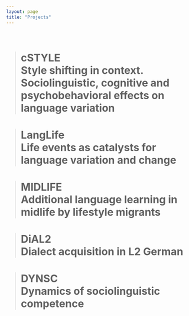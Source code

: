 ```yaml
---
layout: page
title: "Projects"
---
```




<br>

> # cSTYLE <br> Style shifting in context. Sociolinguistic, cognitive and psychobehavioral effects on language variation

> # LangLife <br> Life events as catalysts for language variation and change

> # MIDLIFE <br> Additional language learning in midlife by lifestyle migrants

> # DiAL2 <br> Dialect acquisition in L2 German

> # DYNSC <br> Dynamics of sociolinguistic competence
